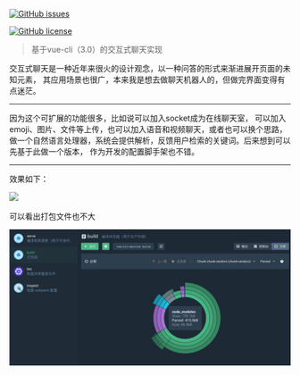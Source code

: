 
[![GitHub issues](https://img.shields.io/github/issues/Kelier/vuecli3-chat.svg?style=popout-square)](https://github.com/Kelier/vuecli3-chat/issues)

[![GitHub license](https://img.shields.io/badge/chat-1.0.0-yellow.svg)](https://github.com/Kelier/vuecli3-chat)



> 基于vue-cli（3.0）的交互式聊天实现

交互式聊天是一种近年来很火的设计观念，以一种问答的形式来渐进展开页面的未知元素，
其应用场景也很广，本来我是想去做聊天机器人的，但做完界面变得有点迷茫。

---

因为这个可扩展的功能很多，比如说可以加入socket成为在线聊天室，
可以加入emoji、图片、文件等上传，也可以加入语音和视频聊天，或者也可以换个思路，
做一个自然语言处理器，系统会提供解析，反馈用户检索的关键词。后来想到可以先基于此做一个版本，
作为开发的配置脚手架也不错。

---

效果如下：

![](vue-cli-chat.gif)

可以看出打包文件也不大

![](chunk.png)


